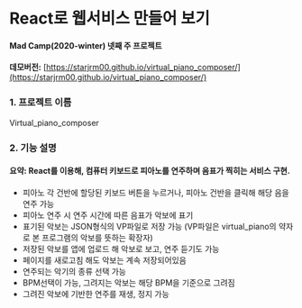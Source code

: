 # React로 웹서비스 만들어 보기

#### Mad Camp(2020-winter) 넷째 주 프로젝트

**데모버전:** [https://starjrm00.github.io/virtual_piano_composer/](https://starjrm00.github.io/virtual_piano_composer/)

### 1. 프로젝트 이름

Virtual_piano_composer

### 2. 기능 설명

#### 요약: React를 이용해, 컴퓨터 키보드로 피아노를 연주하며 음표가 찍히는 서비스 구현.

- 피아노 각 건반에 할당된 키보드 버튼을 누르거나, 피아노 건반을 클릭해 해당 음을 연주 가능
- 피아노 연주 시 연주 시간에 따른 음표가 악보에 표기
- 표기된 악보는 JSON형식의 VP파일로 저장 가능 (VP파일은 virtual_piano의 약자로 본 프로그램의 악보를 뜻하는 확장자)
- 저장된 악보를 앱에 업로드 해 악보로 보고, 연주 듣기도 가능
- 페이지를 새로고침 해도 악보는 계속 저장되어있음
- 연주되는 악기의 종류 선택 가능
- BPM선택이 가능, 그려지는 악보는 해당 BPM을 기준으로 그려짐
- 그려진 악보에 기반한 연주를 재생, 정지 가능
